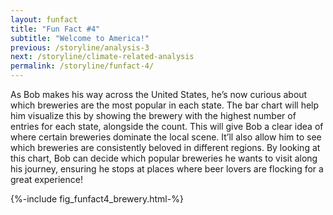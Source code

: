 ```yaml
---
layout: funfact
title: "Fun Fact #4"
subtitle: "Welcome to America!"
previous: /storyline/analysis-3
next: /storyline/climate-related-analysis
permalink: /storyline/funfact-4/
---
```


As Bob makes his way across the United States, he’s now curious about which breweries are the most popular in each state. The bar chart will help him visualize this by showing the brewery with the highest number of entries for each state, alongside the count. This will give Bob a clear idea of where certain breweries dominate the local scene. It’ll also allow him to see which breweries are consistently beloved in different regions. By looking at this chart, Bob can decide which popular breweries he wants to visit along his journey, ensuring he stops at places where beer lovers are flocking for a great experience!

<div>
    {%-include fig_funfact4_brewery.html-%}
</div>
